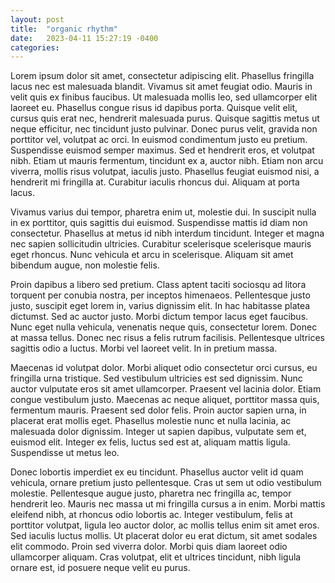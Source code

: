 ```yaml
---
layout: post
title:  "organic rhythm"
date:   2023-04-11 15:27:19 -0400
categories: 
---
```




Lorem ipsum dolor sit amet, consectetur adipiscing elit. Phasellus fringilla lacus nec est malesuada blandit. Vivamus sit amet feugiat odio. Mauris in velit quis ex finibus faucibus. Ut malesuada mollis leo, sed ullamcorper elit laoreet eu. Phasellus congue risus id dapibus porta. Quisque velit elit, cursus quis erat nec, hendrerit malesuada purus. Quisque sagittis metus ut neque efficitur, nec tincidunt justo pulvinar. Donec purus velit, gravida non porttitor vel, volutpat ac orci. In euismod condimentum justo eu pretium. Suspendisse euismod semper maximus. Sed et hendrerit eros, et volutpat nibh. Etiam ut mauris fermentum, tincidunt ex a, auctor nibh. Etiam non arcu viverra, mollis risus volutpat, iaculis justo. Phasellus feugiat euismod nisi, a hendrerit mi fringilla at. Curabitur iaculis rhoncus dui. Aliquam at porta lacus.

Vivamus varius dui tempor, pharetra enim ut, molestie dui. In suscipit nulla in ex porttitor, quis sagittis dui euismod. Suspendisse mattis id diam non consectetur. Phasellus at metus id nibh interdum tincidunt. Integer et magna nec sapien sollicitudin ultricies. Curabitur scelerisque scelerisque mauris eget rhoncus. Nunc vehicula et arcu in scelerisque. Aliquam sit amet bibendum augue, non molestie felis.

Proin dapibus a libero sed pretium. Class aptent taciti sociosqu ad litora torquent per conubia nostra, per inceptos himenaeos. Pellentesque justo justo, suscipit eget lorem in, varius dignissim elit. In hac habitasse platea dictumst. Sed ac auctor justo. Morbi dictum tempor lacus eget faucibus. Nunc eget nulla vehicula, venenatis neque quis, consectetur lorem. Donec at massa tellus. Donec nec risus a felis rutrum facilisis. Pellentesque ultrices sagittis odio a luctus. Morbi vel laoreet velit. In in pretium massa.

Maecenas id volutpat dolor. Morbi aliquet odio consectetur orci cursus, eu fringilla urna tristique. Sed vestibulum ultricies est sed dignissim. Nunc auctor vulputate eros sit amet ullamcorper. Praesent vel lacinia dolor. Etiam congue vestibulum justo. Maecenas ac neque aliquet, porttitor massa quis, fermentum mauris. Praesent sed dolor felis. Proin auctor sapien urna, in placerat erat mollis eget. Phasellus molestie nunc et nulla lacinia, ac malesuada dolor dignissim. Integer ut sapien dapibus, vulputate sem et, euismod elit. Integer ex felis, luctus sed est at, aliquam mattis ligula. Suspendisse ut metus leo.

Donec lobortis imperdiet ex eu tincidunt. Phasellus auctor velit id quam vehicula, ornare pretium justo pellentesque. Cras ut sem ut odio vestibulum molestie. Pellentesque augue justo, pharetra nec fringilla ac, tempor hendrerit leo. Mauris nec massa ut mi fringilla cursus a in enim. Morbi mattis eleifend nibh, at rhoncus odio lobortis ac. Integer vestibulum, felis at porttitor volutpat, ligula leo auctor dolor, ac mollis tellus enim sit amet eros. Sed iaculis luctus mollis. Ut placerat dolor eu erat dictum, sit amet sodales elit commodo. Proin sed viverra dolor. Morbi quis diam laoreet odio ullamcorper aliquam. Cras volutpat, elit et ultrices tincidunt, nibh ligula ornare est, id posuere neque velit eu purus. 

